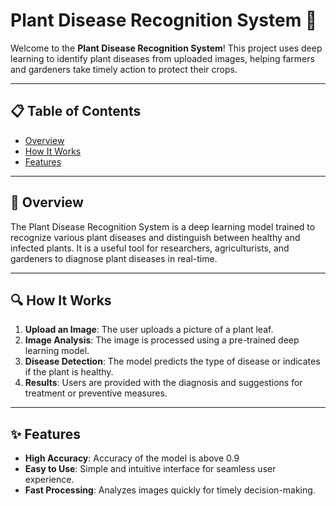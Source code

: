 # Plant Disease Recognition System 🌱

Welcome to the **Plant Disease Recognition System**! This project uses deep learning to identify plant diseases from uploaded images, helping farmers and gardeners take timely action to protect their crops.

---

## 📋 Table of Contents
- [Overview](#-overview)
- [How It Works](#-how-it-works)
- [Features](#-features)

---

## 🌿 Overview
The Plant Disease Recognition System is a deep learning model trained to recognize various plant diseases and distinguish between healthy and infected plants. It is a useful tool for researchers, agriculturists, and gardeners to diagnose plant diseases in real-time.

---

## 🔍 How It Works
1. **Upload an Image**: The user uploads a picture of a plant leaf.
2. **Image Analysis**: The image is processed using a pre-trained deep learning model.
3. **Disease Detection**: The model predicts the type of disease or indicates if the plant is healthy.
4. **Results**: Users are provided with the diagnosis and suggestions for treatment or preventive measures.

---

## ✨ Features
- **High Accuracy**: Accuracy of the model is above 0.9
- **Easy to Use**: Simple and intuitive interface for seamless user experience.
- **Fast Processing**: Analyzes images quickly for timely decision-making.
